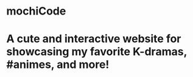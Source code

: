 # mochiCode

# A cute and interactive website for showcasing my favorite K-dramas, #animes, and more!